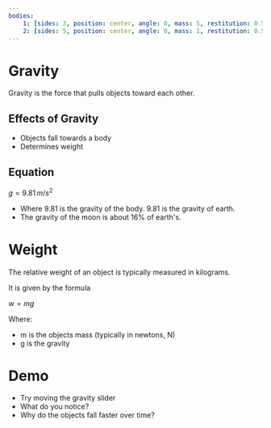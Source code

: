 ```yaml
---
bodies:
    1: [sides: 3, position: center, angle: 0, mass: 5, restitution: 0.5]
    2: [sides: 5, position: center, angle: 0, mass: 1, restitution: 0.5]
---
```


# Gravity
Gravity is the force that pulls objects toward each other.

## Effects of Gravity
- Objects fall towards a body
- Determines weight

## Equation
$g = 9.81 \, m/s^2$


- Where 9.81 is the gravity of the body. 9.81 is the gravity of earth.
- The gravity of the moon is about 16% of earth's.

# Weight
The relative weight of an object is typically measured in kilograms.

It is given by the formula

$w = mg$

Where:
- m is the objects mass (typically in newtons, N) 
- g is the gravity

# Demo
- Try moving the gravity slider
- What do you notice?
- Why do the objects fall faster over time?
